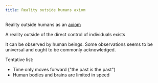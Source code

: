 ```yaml
---
title: Reality outside humans axiom
---
```


Reality outside humans as an [axiom](https://en.wikipedia.org/wiki/Axiom)

A reality outside of the direct control of individuals exists

It can be observed by human beings. Some observations seems to be universal and ought to be commonly acknowledged.

Tentative list:
- Time only moves forward ("the past is the past")
- Human bodies and brains are limited in speed